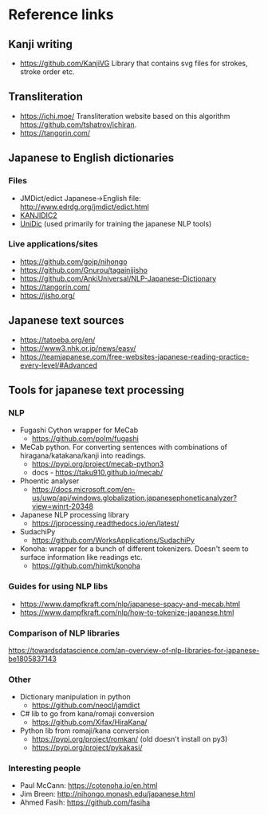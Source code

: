 # Reference links

## Kanji writing
- https://github.com/KanjiVG  Library that contains svg files for strokes, stroke order etc.

## Transliteration

- https://ichi.moe/ Transliteration website based on this algorithm https://github.com/tshatrov/ichiran.
- https://tangorin.com/

## Japanese to English dictionaries

### Files
- JMDict/edict Japanese->English file: http://www.edrdg.org/jmdict/edict.html
- [KANJIDIC2](http://nihongo.monash.edu/kanjidic2/index.html)
- [UniDic](https://pypi.org/project/unidic/) (used primarily for training the japanese NLP tools)

### Live applications/sites
- https://github.com/gojp/nihongo
- https://github.com/Gnurou/tagainijisho
- https://github.com/AnkiUniversal/NLP-Japanese-Dictionary
- https://tangorin.com/
- https://jisho.org/

## Japanese text sources
- https://tatoeba.org/en/
- https://www3.nhk.or.jp/news/easy/
- https://teamjapanese.com/free-websites-japanese-reading-practice-every-level/#Advanced

## Tools for japanese text processing
  
### NLP
- Fugashi Cython wrapper for MeCab
  - https://github.com/polm/fugashi
- MeCab python. For converting sentences with combinations of hiragana/katakana/kanji into readings. 
  - https://pypi.org/project/mecab-python3
  - docs - https://taku910.github.io/mecab/
- Phoentic analyser
  - https://docs.microsoft.com/en-us/uwp/api/windows.globalization.japanesephoneticanalyzer?view=winrt-20348
- Japanese NLP processing library
  - https://jprocessing.readthedocs.io/en/latest/
- SudachiPy
  - https://github.com/WorksApplications/SudachiPy
- Konoha: wrapper for a bunch of different tokenizers. Doesn't seem to surface information like readings etc.
  - https://github.com/himkt/konoha

### Guides for using NLP libs
- https://www.dampfkraft.com/nlp/japanese-spacy-and-mecab.html
- https://www.dampfkraft.com/nlp/how-to-tokenize-japanese.html

### Comparison of NLP libraries

https://towardsdatascience.com/an-overview-of-nlp-libraries-for-japanese-be1805837143

### Other
- Dictionary manipulation in python
  - https://github.com/neocl/jamdict
- C# lib to go from kana/romaji conversion
  - https://github.com/Xifax/HiraKana/
- Python lib from romaji/kana conversion
  - https://pypi.org/project/romkan/ (old doesn't install on py3)
  - https://pypi.org/project/pykakasi/


### Interesting people

- Paul McCann: https://cotonoha.io/en.html
- Jim Breen: http://nihongo.monash.edu/japanese.html
- Ahmed Fasih: https://github.com/fasiha